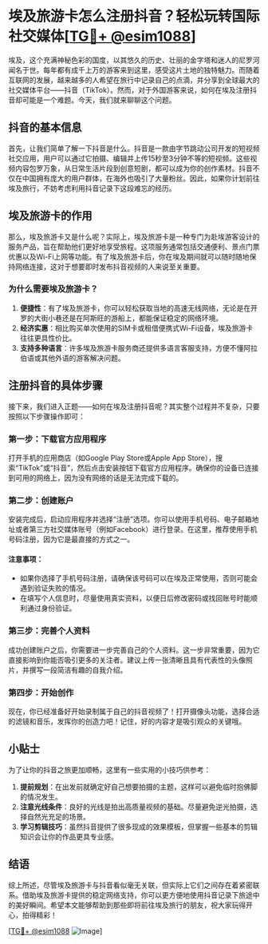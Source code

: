 # 埃及旅游卡怎么注册抖音？轻松玩转国际社交媒体[[TG💪+ @esim1088](https://t.me/s/esim1088)]

埃及，这个充满神秘色彩的国度，以其悠久的历史、壮丽的金字塔和迷人的尼罗河闻名于世。每年都有成千上万的游客来到这里，感受这片土地的独特魅力。而随着互联网的发展，越来越多的人希望在旅行中记录自己的点滴，并分享到全球最大的社交媒体平台——抖音（TikTok）。然而，对于外国游客来说，如何在埃及注册抖音却可能是一个难题。今天，我们就来聊聊这个问题。

## 抖音的基本信息

首先，让我们简单了解一下抖音是什么。抖音是一款由字节跳动公司开发的短视频社交应用，用户可以通过它拍摄、编辑并上传15秒至3分钟不等的短视频。这些视频内容包罗万象，从日常生活片段到创意短剧，都可以成为你的创作素材。抖音不仅在中国拥有庞大的用户群体，在海外也吸引了大量粉丝。因此，如果你计划前往埃及旅行，不妨考虑利用抖音记录下这段难忘的经历。

## 埃及旅游卡的作用

那么，埃及旅游卡又是什么呢？实际上，埃及旅游卡是一种专门为赴埃游客设计的服务产品，旨在帮助他们更好地享受旅程。这项服务通常包括交通便利、景点门票优惠以及Wi-Fi上网等功能。有了埃及旅游卡后，你在埃及期间就可以随时随地保持网络连接，这对于想要即时发布抖音视频的人来说至关重要。

### 为什么需要埃及旅游卡？

1. **便捷性**：有了埃及旅游卡，你可以轻松获取当地的高速无线网络，无论是在开罗的大街小巷还是在阿斯旺的游船上，都能保证稳定的网络环境。
2. **经济实惠**：相比购买单次使用的SIM卡或租借便携式Wi-Fi设备，埃及旅游卡往往更具性价比。
3. **支持多种语言**：许多埃及旅游卡服务商还提供多语言客服支持，方便不懂阿拉伯语或其他外语的游客解决问题。

## 注册抖音的具体步骤

接下来，我们进入正题——如何在埃及注册抖音呢？其实整个过程并不复杂，只要按照以下步骤操作即可：

### 第一步：下载官方应用程序

打开手机的应用商店（如Google Play Store或Apple App Store），搜索“TikTok”或“抖音”，然后点击安装按钮下载官方应用程序。确保你的设备已连接到可用的网络上，因为没有网络的话是无法完成下载的。

### 第二步：创建账户

安装完成后，启动应用程序并选择“注册”选项。你可以使用手机号码、电子邮箱地址或者第三方社交媒体账号（例如Facebook）进行登录。在这里，推荐使用手机号码注册，因为它是最直接的方式之一。

#### 注意事项：
- 如果你选择了手机号码注册，请确保该号码可以在埃及正常使用，否则可能会遇到验证失败的情况。
- 在填写个人信息时，尽量使用真实资料，以便日后修改密码或找回账号时能顺利通过身份验证。

### 第三步：完善个人资料

成功创建账户之后，你需要进一步完善自己的个人资料。这一步非常重要，因为它直接影响到你能否吸引更多的关注者。建议上传一张清晰且具有代表性的头像照片，并撰写一段简洁有趣的自我介绍。

### 第四步：开始创作

现在，你已经准备好开始录制属于自己的抖音视频了！打开摄像头功能，选择合适的滤镜和音乐，发挥你的创造力吧！记住，好的内容才是吸引观众的关键哦。

## 小贴士

为了让你的抖音之旅更加顺畅，这里有一些实用的小技巧供参考：

1. **提前规划**：在出发前就确定好自己想要拍摄的主题，这样可以避免临时抱佛脚的情况发生。
2. **注意光线条件**：良好的光线是拍出高质量视频的基础。尽量避免逆光拍摄，选择自然光充足的场景。
3. **学习剪辑技巧**：虽然抖音提供了很多现成的效果模板，但掌握一些基本的剪辑知识会让你的作品更具专业感。

## 结语

综上所述，尽管埃及旅游卡与抖音看似毫无关联，但实际上它们之间存在着紧密联系。借助埃及旅游卡提供的稳定网络支持，你可以更方便地使用抖音记录下旅途中的美好瞬间。希望本文能够帮助到那些即将前往埃及旅行的朋友，祝大家玩得开心，拍得精彩！

[[TG💪+ @esim1088](https://t.me/s/esim1088) ![Image](https://i.postimg.cc/4NQfJmqS/Snipaste-2025-05-13-00-14-12.png)]
